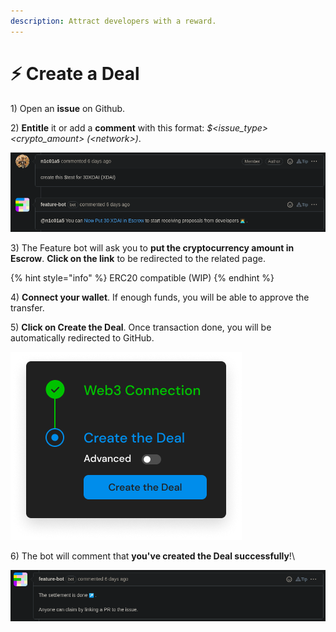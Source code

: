 ```yaml
---
description: Attract developers with a reward.
---
```


# ⚡ Create a Deal

1\) Open an **issue** on Github.

2\) **Entitle** it or add a **comment** with this format: _$\<issue\_type> \<crypto\_amount> (\<network>)_.

![Comment an issue with a keyword to deal](../.gitbook/assets/create_deal_command.png)

3\) The Feature bot will ask you to **put the cryptocurrency amount in Escrow**. **Click on the link** to be redirected to the related page.

{% hint style="info" %}
ERC20 compatible (WIP)
{% endhint %}

4\) **Connect your wallet**. If enough funds, you will be able to approve the transfer.

5\) **Click on Create the Deal**. Once transaction done, you will be automatically redirected to GitHub.

![Create your Deal](<../.gitbook/assets/web3_deal.png>)

6\) The bot will comment that **you've created the Deal successfully**!\


![Deal created!](../.gitbook/assets/settlement_done.png)
